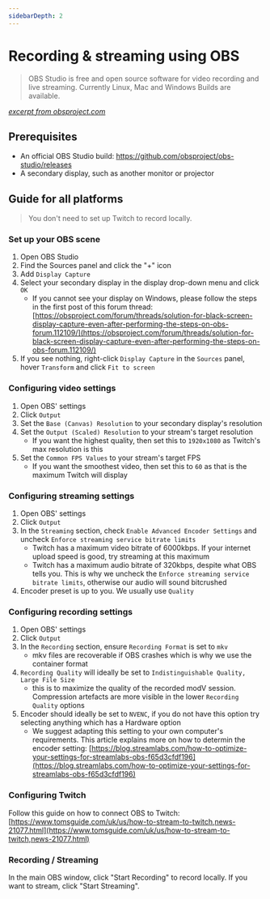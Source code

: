 ```yaml
---
sidebarDepth: 2
---
```


# Recording & streaming using OBS

> OBS Studio is free and open source software for video recording and live streaming. Currently Linux, Mac and Windows Builds are available.

_[excerpt from obsproject.com](https://obsproject.com/wiki/)_

## Prerequisites

* An official OBS Studio build: https://github.com/obsproject/obs-studio/releases
* A secondary display, such as another monitor or projector

## Guide for all platforms

> You don't need to set up Twitch to record locally.

### Set up your OBS scene

1. Open OBS Studio
2. Find the Sources panel and click the "+" icon
3. Add `Display Capture`
4. Select your secondary display in the display drop-down menu and click `OK`
    * If you cannot see your display on Windows, please follow the steps in the first post of this forum thread: [https://obsproject.com/forum/threads/solution-for-black-screen-display-capture-even-after-performing-the-steps-on-obs-forum.112109/](https://obsproject.com/forum/threads/solution-for-black-screen-display-capture-even-after-performing-the-steps-on-obs-forum.112109/)
5. If you see nothing, right-click `Display Capture` in the `Sources` panel, hover `Transform` and click `Fit to screen`

### Configuring video settings
1. Open OBS' settings
2. Click `Output`
3. Set the `Base (Canvas) Resolution` to your secondary display's resolution
4. Set the `Output (Scaled) Resolution` to your stream's target resolution
    * If you want the highest quality, then set this to `1920x1080` as Twitch's max resolution is this
5. Set the `Common FPS Values` to your stream's target FPS
    * If you want the smoothest video, then set this to `60` as that is the maximum Twitch will display

### Configuring streaming settings

1. Open OBS' settings
2. Click `Output`
3. In the `Streaming` section, check `Enable Advanced Encoder Settings` and uncheck `Enforce streaming service bitrate limits`
    * Twitch has a maximum video bitrate of 6000kbps. If your internet upload speed is good, try streaming at this maximum
    * Twitch has a maximum audio bitrate of 320kbps, despite what OBS tells you. This is why we uncheck the `Enforce streaming service bitrate limits`, otherwise our audio will sound bitcrushed
4. Encoder preset is up to you. We usually use `Quality`

### Configuring recording settings

1. Open OBS' settings
2. Click `Output`
3. In the `Recording` section, ensure `Recording Format` is set to `mkv`
    * mkv files are recoverable if OBS crashes which is why we use the container format
4. `Recording Quality` will ideally be set to `Indistinguishable Quality, Large File Size`
    * this is to maximize the quality of the recorded modV session. Compression artefacts are more visible in the lower `Recording Quality` options
5. Encoder should ideally be set to `NVENC`, if you do not have this option try selecting anything which has a Hardware option
    * We suggest adapting this setting to your own computer's requirements. This article explains more on how to determin the encoder setting: [https://blog.streamlabs.com/how-to-optimize-your-settings-for-streamlabs-obs-f65d3cfdf196](https://blog.streamlabs.com/how-to-optimize-your-settings-for-streamlabs-obs-f65d3cfdf196)

### Configuring Twitch

Follow this guide on how to connect OBS to Twitch: [https://www.tomsguide.com/uk/us/how-to-stream-to-twitch,news-21077.html](https://www.tomsguide.com/uk/us/how-to-stream-to-twitch,news-21077.html)

### Recording / Streaming

In the main OBS window, click "Start Recording" to record locally.
If you want to stream, click "Start Streaming".
